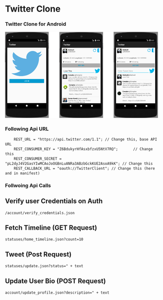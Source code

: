 # Twitter Clone 

### Twitter Clone for Android

![app screenshots](https://github.com/teymourk/Android-Twitter-Client-SQL-/blob/master/AppScreens.png)

### Following Api URL

```
    REST_URL = "https://api.twitter.com/1.1"; // Change this, base API URL
    REST_CONSUMER_KEY = "Z6BdukyrHfAsxbfzxU5NtV7RQ";       // Change this
    REST_CONSUMER_SECRET = "pL2dyJ4V2GasYIwMCAoJoOGBnLuANRa3ABzbGckKUE2AsoA9kK"; // Change this
    REST_CALLBACK_URL = "oauth://TwitterClient"; // Change this (here and in manifest)
```
### Follwoing Api Calls

## Verify user Credentials on Auth

```
/account/verify_credentials.json

```
## Fetch Timeline (GET Request)
```
statuses/home_timeline.json?count=10
```

## Tweet (Post Request)
```
statuses/update.json?status=" + text
```
## Update User Bio (POST Request)
```
account/update_profile.json?description=" + text
```

